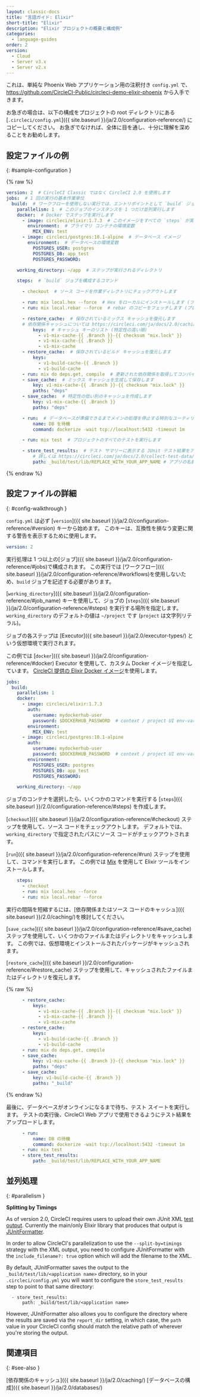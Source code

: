 ```yaml
---
layout: classic-docs
title: "言語ガイド: Elixir"
short-title: "Elixir"
description: "Elixir プロジェクトの概要と構成例"
categories:
  - language-guides
order: 2
version:
  - Cloud
  - Server v3.x
  - Server v2.x
---
```


これは、単純な Phoenix Web アプリケーション用の注釈付き `config.yml` で、<https://github.com/CircleCI-Public/circleci-demo-elixir-phoenix> から入手できます。

お急ぎの場合は、以下の構成をプロジェクトの root ディレクトリにある [`.circleci/config.yml`]({{ site.baseurl }}/ja/2.0/configuration-reference/) にコピーしてください。 お急ぎでなければ、全体に目を通し、十分に理解を深めることをお勧めします。

## 設定ファイルの例
{: #sample-configuration }

{% raw %}

```yaml
version: 2  # CircleCI Classic ではなく CircleCI 2.0 を使用します
jobs:  # 1 回の実行の基本作業単位
  build:  # ワークフローを使用しない実行では、エントリポイントとして `build` ジョブが必要です
    parallelism: 1  # このジョブのインスタンスを 1 つだけ並列実行します
    docker:  # Docker でステップを実行します
      - image: circleci/elixir:1.7.3  # このイメージをすべての `steps` が実行されるプライマリ コンテナとして使用します
        environment:  # プライマリ コンテナの環境変数
          MIX_ENV: test
      - image: circleci/postgres:10.1-alpine  # データベース イメージ
        environment:  # データベースの環境変数
          POSTGRES_USER: postgres
          POSTGRES_DB: app_test
          POSTGRES_PASSWORD:

    working_directory: ~/app  # ステップが実行されるディレクトリ

    steps:  # `build` ジョブを構成するコマンド

      - checkout  # ソース コードを作業ディレクトリにチェックアウトします

      - run: mix local.hex --force  # Hex をローカルにインストールします (プロンプトなし)
      - run: mix local.rebar --force  # rebar のコピーをフェッチします (プロンプトなし)

      - restore_cache:  # 保存されているミックス キャッシュを復元します
      # 依存関係キャッシュについては https://circleci.com/ja/docs/2.0/caching/ をお読みください
          keys:  # キャッシュ キーのリスト (特定性の高い順)
            - v1-mix-cache-{{ .Branch }}-{{ checksum "mix.lock" }}
            - v1-mix-cache-{{ .Branch }}
            - v1-mix-cache
      - restore_cache:  # 保存されているビルド キャッシュを復元します
          keys:
            - v1-build-cache-{{ .Branch }}
            - v1-build-cache
      - run: mix do deps.get, compile  # 更新された依存関係を取得してコンパイルします
      - save_cache:  # ミックス キャッシュを生成して保存します
          key: v1-mix-cache-{{ .Branch }}-{{ checksum "mix.lock" }}
          paths: "deps"
      - save_cache:  # 特定性の低い別のキャッシュを作成します
          key: v1-mix-cache-{{ .Branch }}
          paths: "deps"

      - run:  # データベースが準備できるまでメインの処理を停止する特別なユーティリティ
          name: DB を待機
          command: dockerize -wait tcp://localhost:5432 -timeout 1m

      - run: mix test  # プロジェクトのすべてのテストを実行します

      - store_test_results:  # テスト サマリーに表示する JUnit テスト結果をアップロードします
          # 詳しくは https://circleci.com/ja/docs/2.0/collect-test-data/ を参照してください
          path: _build/test/lib/REPLACE_WITH_YOUR_APP_NAME # アプリの名前に置換します
```

{% endraw %}

## 設定ファイルの詳細
{: #config-walkthrough }

`config.yml` は必ず [`version`]({{ site.baseurl }}/ja/2.0/configuration-reference/#version) キーから始めます。 このキーは、互換性を損なう変更に関する警告を表示するために使用します。

```yaml
version: 2
```

実行処理は 1 つ以上の[ジョブ]({{ site.baseurl }}/ja/2.0/configuration-reference/#jobs)で構成されます。 この実行では [ワークフロー]({{ site.baseurl }}/ja/2.0/configuration-reference/#workflows)を使用しないため、`build` ジョブを記述する必要があります。

[`working_directory`]({{ site.baseurl }}/ja/2.0/configuration-reference/#job_name) キーを使用して、ジョブの [`steps`]({{ site.baseurl }}/ja/2.0/configuration-reference/#steps) を実行する場所を指定します。 `working_directory` のデフォルトの値は `~/project` です (`project` は文字列リテラル)。

ジョブの各ステップは [Executor]({{ site.baseurl }}/ja/2.0/executor-types/) という仮想環境で実行されます。

この例では [`docker`]({{ site.baseurl }}/ja/2.0/configuration-reference/#docker) Executor を使用して、カスタム Docker イメージを指定しています。 [CircleCI 提供の Elixir Docker イメージ](https://circleci.com/ja/docs/2.0/circleci-images/#elixir)を使用します。

```yaml
jobs:
  build:
    parallelism: 1
    docker:
      - image: circleci/elixir:1.7.3
        auth:
          username: mydockerhub-user
          password: $DOCKERHUB_PASSWORD  # context / project UI env-var reference
        environment:
          MIX_ENV: test
      - image: circleci/postgres:10.1-alpine
        auth:
          username: mydockerhub-user
          password: $DOCKERHUB_PASSWORD  # context / project UI env-var reference
        environment:
          POSTGRES_USER: postgres
          POSTGRES_DB: app_test
          POSTGRES_PASSWORD:

    working_directory: ~/app
```


ジョブのコンテナを選択したら、いくつかのコマンドを実行する [`steps`]({{ site.baseurl }}/2.0/configuration-reference/#steps) を作成します。

[`checkout`]({{ site.baseurl }}/ja/2.0/configuration-reference/#checkout) ステップを使用して、ソース コードをチェックアウトします。 デフォルトでは、`working_directory` で指定されたパスにソース コードがチェックアウトされます。

[`run`]({{ site.baseurl }}/ja/2.0/configuration-reference/#run) ステップを使用して、コマンドを実行します。 この例では [Mix](https://elixir-lang.org/getting-started/mix-otp/introduction-to-mix.html) を使用して Elixir ツールをインストールします。

```yaml
    steps:
      - checkout
      - run: mix local.hex --force
      - run: mix local.rebar --force
```

実行の間隔を短縮するには、[依存関係またはソース コードのキャッシュ]({{ site.baseurl }}/2.0/caching/)を検討してください。

[`save_cache`]({{ site.baseurl }}/ja/2.0/configuration-reference/#save_cache) ステップを使用して、いくつかのファイルまたはディレクトリをキャッシュします。 この例では、仮想環境とインストールされたパッケージがキャッシュされます。

[`restore_cache`]({{ site.baseurl }}/2.0/configuration-reference/#restore_cache) ステップを使用して、キャッシュされたファイルまたはディレクトリを復元します。

{% raw %}
```yaml
      - restore_cache:
          keys:
            - v1-mix-cache-{{ .Branch }}-{{ checksum "mix.lock" }}
            - v1-mix-cache-{{ .Branch }}
            - v1-mix-cache
      - restore_cache:
          keys:
            - v1-build-cache-{{ .Branch }}
            - v1-build-cache
      - run: mix do deps.get, compile
      - save_cache:
          key: v1-mix-cache-{{ .Branch }}-{{ checksum "mix.lock" }}
          paths: "deps"
      - save_cache:
          key: v1-build-cache-{{ .Branch }}
          paths: "_build"
```
{% endraw %}

最後に、データベースがオンラインになるまで待ち、テスト スイートを実行します。 テストの実行後、CircleCI Web アプリで使用できるようにテスト結果をアップロードします。

```yaml
      - run:
          name: DB の待機
          command: dockerize -wait tcp://localhost:5432 -timeout 1m
      - run: mix test
      - store_test_results:
          path: _build/test/lib/REPLACE_WITH_YOUR_APP_NAME
```

## 並列処理
{: #parallelism }

**Splitting by Timings**

As of version 2.0, CircleCI requires users to upload their own JUnit XML [test output](https://circleci.com/docs/2.0/collect-test-data/#enabling-formatters). Currently the main/only Elixir library that produces that output is [JUnitFormatter](https://github.com/victorolinasc/junit-formatter).

In order to allow CircleCI's parallelization to use the `--split-by=timings` strategy with the XML output, you need to configure JUnitFormatter with the `include_filename?: true` option which will add the filename to the XML.

By default, JUnitFormatter saves the output to the `_build/test/lib/<application name>` directory, so in your `.circleci/config.yml` you will want to configure the `store_test_results` step to point to that same directory:

```
  - store_test_results:
      path: _build/test/lib/<application name>
```

However, JUnitFormatter also allows you to configure the directory where the results are saved via the `report_dir` setting, in which case, the `path` value in your CircleCI config should match the relative path of wherever you're storing the output.

## 関連項目
{: #see-also }

[依存関係のキャッシュ]({{ site.baseurl }}/ja/2.0/caching/) [データベースの構成]({{ site.baseurl }}/ja/2.0/databases/)
